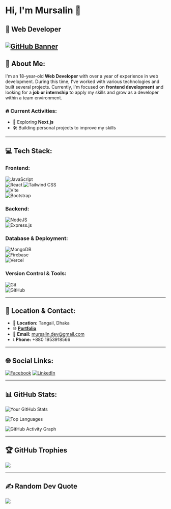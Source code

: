 # Hi, I'm Mursalin 👋
🚀 **Web Developer**
---



[![GitHub Banner](https://i.ibb.co/G4khJyMF/banner.png)](https://imgur.com/3AkAdtu)
---

## 💫 About Me:
I'm an 18-year-old **Web Developer** with over a year of experience in web development. During this time, I've worked with various technologies and built several projects. Currently, I'm focused on **frontend development** and looking for a **job or internship** to apply my skills and grow as a developer within a team environment.

### 🔥 Current Activities:
- 🚀 Exploring **Next.js**
- 🛠 Building personal projects to improve my skills

---

## 💻 Tech Stack:
### **Frontend:**
![JavaScript](https://img.shields.io/badge/javascript-%23323330.svg?style=for-the-badge&logo=javascript&logoColor=%23F7DF1E)  
![React](https://img.shields.io/badge/react-%2320232a.svg?style=for-the-badge&logo=react&logoColor=%2361DAFB) 
![Tailwind CSS](https://img.shields.io/badge/tailwindcss-%2338B2AC.svg?style=for-the-badge&logo=tailwind-css&logoColor=white)  
![Vite](https://img.shields.io/badge/vite-%23646CFF.svg?style=for-the-badge&logo=vite&logoColor=white)  
![Bootstrap](https://img.shields.io/badge/bootstrap-%238511FA.svg?style=for-the-badge&logo=bootstrap&logoColor=white) 

### **Backend:**
![NodeJS](https://img.shields.io/badge/node.js-6DA55F?style=for-the-badge&logo=node.js&logoColor=white)  
![Express.js](https://img.shields.io/badge/express.js-%23404d59.svg?style=for-the-badge&logo=express&logoColor=%2361DAFB)

### **Database & Deployment:**
![MongoDB](https://img.shields.io/badge/MongoDB-%234ea94b.svg?style=for-the-badge&logo=mongodb&logoColor=white)  
![Firebase](https://img.shields.io/badge/firebase-%23039BE5.svg?style=for-the-badge&logo=firebase)  
![Vercel](https://img.shields.io/badge/vercel-%23000000.svg?style=for-the-badge&logo=vercel&logoColor=white)

### **Version Control & Tools:**
![Git](https://img.shields.io/badge/git-%23F05033.svg?style=for-the-badge&logo=git&logoColor=white)  
![GitHub](https://img.shields.io/badge/github-%23121011.svg?style=for-the-badge&logo=github&logoColor=white)

---

## 📍 Location & Contact:
- 📍 **Location:** Tangail, Dhaka
- 🌐 [**Portfolio**](https://mursalin.surge.sh/)
- 📧 **Email:** [mursalin.dev@gmail.com](mailto:mursalin.dev@gmail.com)
- 📞 **Phone:** +880 1953918566

---

## 🌐 Social Links:
[![Facebook](https://img.shields.io/badge/Facebook-%231877F2.svg?logo=Facebook&logoColor=white)](https://facebook.com/mn.mursalin.18) 
[![LinkedIn](https://img.shields.io/badge/LinkedIn-%230077B5.svg?logo=linkedin&logoColor=white)](https://www.linkedin.com/in/md-mursalin06/)

---

## 📊 GitHub Stats:
![Your GitHub Stats](https://github-readme-stats.vercel.app/api?username=mursalin06&show_icons=true&theme=react&hide_border=true)

![Top Languages](https://github-readme-stats.vercel.app/api/top-langs/?username=mursalin06&layout=compact&theme=react&hide_border=true)

![GitHub Activity Graph](https://github-readme-activity-graph.vercel.app/graph?username=mursalin06&theme=react-dark&hide_border=true)

---

## 🏆 GitHub Trophies
![](https://github-profile-trophy.vercel.app/?username=mursalin06&theme=radical&no-frame=false&no-bg=true&margin-w=4)

---

## ✍️ Random Dev Quote
![](https://quotes-github-readme.vercel.app/api?type=horizontal&theme=radical)

